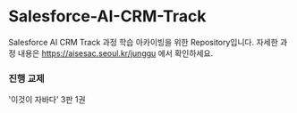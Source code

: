 # Salesforce-AI-CRM-Track
Salesforce AI CRM Track 과정 학습 아카이빙을 위한 Repository입니다.
자세한 과정 내용은 https://aisesac.seoul.kr/junggu 에서 확인하세요.

### 진행 교제
'이것이 자바다' 3판 1권
